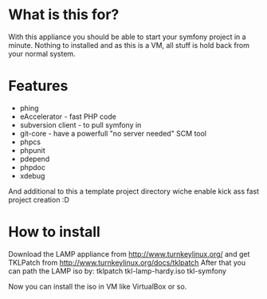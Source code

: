 What is this for?
================

With this appliance you should be able to start your symfony project in a minute. Nothing to installed and as this is a VM, all stuff is hold back from your normal system.

Features
========

 * phing
 * eAccelerator - fast PHP code
 * subversion client - to pull symfony in
 * git-core - have a powerfull "no server needed" SCM tool
 * phpcs
 * phpunit
 * pdepend
 * phpdoc
 * xdebug

And additional to this a template project directory wiche enable kick ass fast project creation :D

How to install
==============

Download the LAMP appliance from http://www.turnkeylinux.org/ and get TKLPatch from http://www.turnkeylinux.org/docs/tklpatch
After that you can path the LAMP iso by:
tklpatch tkl-lamp-hardy.iso tkl-symfony

Now you can install the iso in VM like VirtualBox or so.
